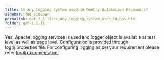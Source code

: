 ```yaml
---
title: Is any logging system used in Qmetry Automation Framework?
sidebar: faq_sidebar
permalink: qaf-2.1.11/is_any_logging_system_used_in_qas.html
folder: qaf-2.1.11
---
```



Yes, Apache logging services is used and logger object is available at test level as well as page level. Configuration is provided through log4j.properties file. For configuring logging as per your requirement please refer [log4j documentation.](http://logging.apache.org/log4j/1.2/manual.html)
